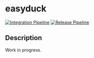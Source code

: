 # easyduck

[![Integration Pipeline](https://github.com/butchwarns/easyduck/actions/workflows/integrate.yaml/badge.svg)](https://github.com/butchwarns/easyduck/actions/workflows/integrate.yaml)
[![Release Pipeline](https://github.com/butchwarns/easyduck/actions/workflows/release.yaml/badge.svg)](https://github.com/butchwarns/easyduck/actions/workflows/release.yaml)

## Description
Work in progress.